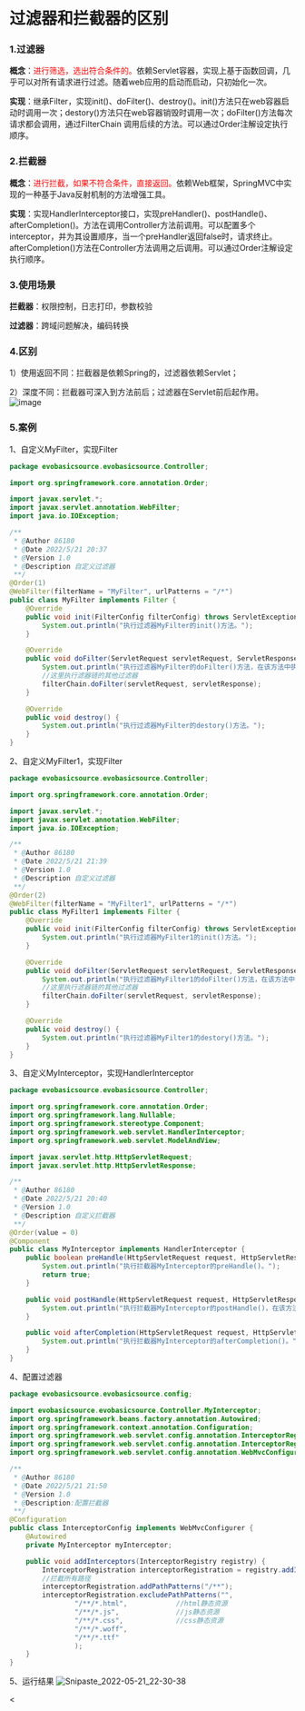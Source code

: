 # 过滤器和拦截器的区别


### 1.过滤器
**概念**：<font color="red">进行筛选，选出符合条件的。</font>依赖Servlet容器，实现上基于函数回调，几乎可以对所有请求进行过滤。随着web应用的启动而启动，只初始化一次。

**实现**：继承Filter，实现init()、doFilter()、destroy()。init()方法只在web容器启动时调用一次；destory()方法只在web容器销毁时调用一次；doFilter()方法每次请求都会调用，通过FilterChain 调用后续的方法。可以通过Order注解设定执行顺序。

### 2.拦截器
**概念**：<font color="red">进行拦截，如果不符合条件，直接返回。</font>依赖Web框架，SpringMVC中实现的一种基于Java反射机制的方法增强工具。

**实现**：实现HandlerInterceptor接口，实现preHandler()、postHandle()、afterCompletion()。方法在调用Controller方法前调用。可以配置多个interceptor，并为其设置顺序，当一个preHandler返回false时，请求终止。afterCompletion()方法在Controller方法调用之后调用。可以通过Order注解设定执行顺序。

### 3.使用场景
**拦截器**：权限控制，日志打印，参数校验

**过滤器**：跨域问题解决，编码转换

### 4.区别
1）使用返回不同：拦截器是依赖Spring的，过滤器依赖Servlet；

2）深度不同：拦截器可深入到方法前后；过滤器在Servlet前后起作用。
![image](https://user-images.githubusercontent.com/62679490/169651738-6d04daa0-80f5-47c6-9673-c4d0e9052f22.png)


### 5.案例
1、自定义MyFilter，实现Filter
```java
package evobasicsource.evobasicsource.Controller;

import org.springframework.core.annotation.Order;

import javax.servlet.*;
import javax.servlet.annotation.WebFilter;
import java.io.IOException;

/**
 * @Author 86180
 * @Date 2022/5/21 20:37
 * @Version 1.0
 * @Description 自定义过滤器
 **/
@Order(1)
@WebFilter(filterName = "MyFilter", urlPatterns = "/*")
public class MyFilter implements Filter {
    @Override
    public void init(FilterConfig filterConfig) throws ServletException {
        System.out.println("执行过滤器MyFilter的init()方法。");
    }

    @Override
    public void doFilter(ServletRequest servletRequest, ServletResponse servletResponse, FilterChain filterChain) throws IOException, ServletException {
        System.out.println("执行过滤器MyFilter的doFilter()方法，在该方法中执行过滤逻辑。");
        //这里执行滤器链的其他过滤器
        filterChain.doFilter(servletRequest, servletResponse);
    }

    @Override
    public void destroy() {
        System.out.println("执行过滤器MyFilter的destory()方法。");
    }
}

```
2、自定义MyFilter1，实现Filter
```java
package evobasicsource.evobasicsource.Controller;

import org.springframework.core.annotation.Order;

import javax.servlet.*;
import javax.servlet.annotation.WebFilter;
import java.io.IOException;

/**
 * @Author 86180
 * @Date 2022/5/21 21:39
 * @Version 1.0
 * @Description 自定义过滤器
 **/
@Order(2)
@WebFilter(filterName = "MyFilter1", urlPatterns = "/*")
public class MyFilter1 implements Filter {
    @Override
    public void init(FilterConfig filterConfig) throws ServletException {
        System.out.println("执行过滤器MyFilter1的init()方法。");
    }

    @Override
    public void doFilter(ServletRequest servletRequest, ServletResponse servletResponse, FilterChain filterChain) throws IOException, ServletException {
        System.out.println("执行过滤器MyFilter1的doFilter()方法，在该方法中执行过滤逻辑。");
        //这里执行滤器链的其他过滤器
        filterChain.doFilter(servletRequest, servletResponse);
    }

    @Override
    public void destroy() {
        System.out.println("执行过滤器MyFilter1的destory()方法。");
    }
}
```
3、自定义MyInterceptor，实现HandlerInterceptor
```java
package evobasicsource.evobasicsource.Controller;

import org.springframework.core.annotation.Order;
import org.springframework.lang.Nullable;
import org.springframework.stereotype.Component;
import org.springframework.web.servlet.HandlerInterceptor;
import org.springframework.web.servlet.ModelAndView;

import javax.servlet.http.HttpServletRequest;
import javax.servlet.http.HttpServletResponse;

/**
 * @Author 86180
 * @Date 2022/5/21 20:40
 * @Version 1.0
 * @Description 自定义拦截器
 **/
@Order(value = 0)
@Component
public class MyInterceptor implements HandlerInterceptor {
    public boolean preHandle(HttpServletRequest request, HttpServletResponse response, Object handler) throws Exception {
        System.out.println("执行拦截器MyInterceptor的preHandle()。");
        return true;
    }

    public void postHandle(HttpServletRequest request, HttpServletResponse response, Object handler, @Nullable ModelAndView modelAndView) throws Exception {
        System.out.println("执行拦截器MyInterceptor的postHandle()，在该方法内进行拦截器的处理操作");
    }

    public void afterCompletion(HttpServletRequest request, HttpServletResponse response, Object handler, @Nullable Exception ex) throws Exception {
        System.out.println("执行拦截器MyInterceptor的afterCompletion()。");
    }
}

```
4、配置过滤器
```java
package evobasicsource.evobasicsource.config;

import evobasicsource.evobasicsource.Controller.MyInterceptor;
import org.springframework.beans.factory.annotation.Autowired;
import org.springframework.context.annotation.Configuration;
import org.springframework.web.servlet.config.annotation.InterceptorRegistration;
import org.springframework.web.servlet.config.annotation.InterceptorRegistry;
import org.springframework.web.servlet.config.annotation.WebMvcConfigurer;

/**
 * @Author 86180
 * @Date 2022/5/21 21:50
 * @Version 1.0
 * @Description:配置拦截器
 **/
@Configuration
public class InterceptorConfig implements WebMvcConfigurer {
    @Autowired
    private MyInterceptor myInterceptor;

    public void addInterceptors(InterceptorRegistry registry) {
        InterceptorRegistration interceptorRegistration = registry.addInterceptor(myInterceptor);
        //拦截所有路径
        interceptorRegistration.addPathPatterns("/**");
        interceptorRegistration.excludePathPatterns("",
                "/**/*.html",            //html静态资源
                "/**/*.js",              //js静态资源
                "/**/*.css",             //css静态资源
                "/**/*.woff",
                "/**/*.ttf"
                );
    }
}
```
5、运行结果
![Snipaste_2022-05-21_22-30-38](https://user-images.githubusercontent.com/62679490/169656259-8d22e017-b60f-4bf7-8c33-6890dec25cbe.png)


<

>
